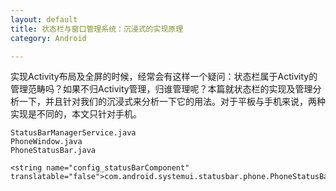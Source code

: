 ```yaml
---
layout: default
title: 状态栏与窗口管理系统：沉浸式的实现原理   
category: Android

---
```

 
实现Activity布局及全屏的时候，经常会有这样一个疑问：状态栏属于Activity的管理范畴吗？如果不归Activity管理，归谁管理呢？本篇就状态栏的实现及管理分析一下，并且针对我们的沉浸式来分析一下它的用法。对于平板与手机来说，两种实现是不同的，本文只针对手机。

	StatusBarManagerService.java
	PhoneWindow.java
	PhoneStatusBar.java
	
	<string name="config_statusBarComponent" translatable="false">com.android.systemui.statusbar.phone.PhoneStatusBar</string>
